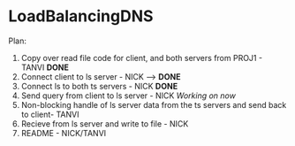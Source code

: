 # LoadBalancingDNS

Plan:
1. Copy over read file code for client, and both servers from PROJ1 - TANVI **DONE**
2. Connect client to ls server - NICK --> **DONE**
3. Connect ls to both ts servers - NICK **DONE**
4. Send query from client to ls server - NICK *Working on now*
5. Non-blocking handle of ls server data from the ts servers and send back to client- TANVI
6. Recieve from ls server and write to file - NICK
7. README - NICK/TANVI 